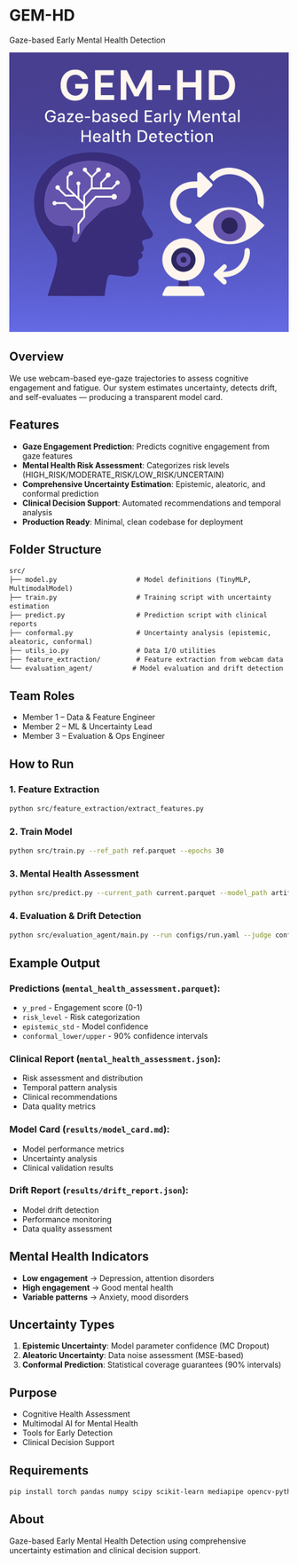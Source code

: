# GEM-HD
Gaze-based Early Mental Health Detection

![GEM-HD](results/figures/GEM.png)

## Overview

We use webcam-based eye-gaze trajectories to assess cognitive engagement and fatigue.
Our system estimates uncertainty, detects drift, and self-evaluates — producing a transparent model card.

## Features
- **Gaze Engagement Prediction**: Predicts cognitive engagement from gaze features
- **Mental Health Risk Assessment**: Categorizes risk levels (HIGH_RISK/MODERATE_RISK/LOW_RISK/UNCERTAIN)
- **Comprehensive Uncertainty Estimation**: Epistemic, aleatoric, and conformal prediction
- **Clinical Decision Support**: Automated recommendations and temporal analysis
- **Production Ready**: Minimal, clean codebase for deployment

## Folder Structure

```
src/
├── model.py                    # Model definitions (TinyMLP, MultimodalModel)
├── train.py                    # Training script with uncertainty estimation
├── predict.py                  # Prediction script with clinical reports
├── conformal.py                # Uncertainty analysis (epistemic, aleatoric, conformal)
├── utils_io.py                 # Data I/O utilities
├── feature_extraction/         # Feature extraction from webcam data
└── evaluation_agent/          # Model evaluation and drift detection
```

## Team Roles
- Member 1 – Data & Feature Engineer
- Member 2 – ML & Uncertainty Lead
- Member 3 – Evaluation & Ops Engineer

## How to Run

### 1. Feature Extraction
```bash
python src/feature_extraction/extract_features.py
```

### 2. Train Model
```bash
python src/train.py --ref_path ref.parquet --epochs 30
```

### 3. Mental Health Assessment
```bash
python src/predict.py --current_path current.parquet --model_path artifacts/mental_health_model.pt --patient_id "PATIENT_001"
```

### 4. Evaluation & Drift Detection
```bash
python src/evaluation_agent/main.py --run configs/run.yaml --judge configs/judge.yaml
```

## Example Output

### Predictions (`mental_health_assessment.parquet`):
- `y_pred` - Engagement score (0-1)
- `risk_level` - Risk categorization
- `epistemic_std` - Model confidence
- `conformal_lower/upper` - 90% confidence intervals

### Clinical Report (`mental_health_assessment.json`):
- Risk assessment and distribution
- Temporal pattern analysis
- Clinical recommendations
- Data quality metrics

### Model Card (`results/model_card.md`):
- Model performance metrics
- Uncertainty analysis
- Clinical validation results

### Drift Report (`results/drift_report.json`):
- Model drift detection
- Performance monitoring
- Data quality assessment

## Mental Health Indicators
- **Low engagement** → Depression, attention disorders
- **High engagement** → Good mental health
- **Variable patterns** → Anxiety, mood disorders

## Uncertainty Types
1. **Epistemic Uncertainty**: Model parameter confidence (MC Dropout)
2. **Aleatoric Uncertainty**: Data noise assessment (MSE-based)
3. **Conformal Prediction**: Statistical coverage guarantees (90% intervals)

## Purpose
- Cognitive Health Assessment
- Multimodal AI for Mental Health
- Tools for Early Detection
- Clinical Decision Support

## Requirements
```bash
pip install torch pandas numpy scipy scikit-learn mediapipe opencv-python
```

## About
Gaze-based Early Mental Health Detection using comprehensive uncertainty estimation and clinical decision support.